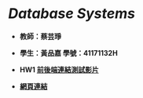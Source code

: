 # ***Database Systems***
* **教師：蔡芸琤**
* **學生：黃品嘉 學號：41171132H**
  

  
* **HW1 [前後端連結測試影片](https://youtu.be/rnTgi4VpvG8"前後端連結測試")**
* **[網頁連結](https://huangpinjia.github.io/DB-Repo/Account%20management/templates/index.html "HW1網頁連結")**